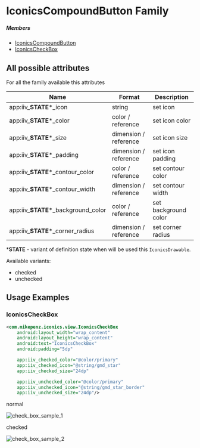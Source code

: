 # IconicsCompoundButton Family

##### Members
- [IconicsCompoundButton](#iconicscompoundbutton)
- [IconicsCheckBox](#iconicscheckbox)

## All possible attributes

For all the family available this attributes

| Name | Format | Description |
| --- | --- | --- |
| app:iiv_**STATE***_icon             | string                | set icon
| app:iiv_**STATE***_color            | color / reference     | set icon color
| app:iiv_**STATE***_size             | dimension / reference | set icon size
| app:iiv_**STATE***_padding          | dimension / reference | set icon padding
| app:iiv_**STATE***_contour_color    | color / reference     | set contour color
| app:iiv_**STATE***_contour_width    | dimension / reference | set contour width
| app:iiv_**STATE***_background_color | color / reference     | set background color
| app:iiv_**STATE***_corner_radius    | dimension / reference | set corner radius

***STATE** - variant of definition state when will be used this `IconicsDrawable`.

Available variants:

 - checked
 - unchecked

## Usage Examples

### IconicsCheckBox
```xml
<com.mikepenz.iconics.view.IconicsCheckBox
    android:layout_width="wrap_content"
    android:layout_height="wrap_content"
    android:text="IconicsCheckBox"
    android:padding="5dp"

    app:iiv_checked_color="@color/primary"
    app:iiv_checked_icon="@string/gmd_star"
    app:iiv_checked_size="24dp"

    app:iiv_unchecked_color="@color/primary"
    app:iiv_unchecked_icon="@string/gmd_star_border"
    app:iiv_unchecked_size="24dp"/>
 ```
normal

![check_box_sample_1][1]

checked

![check_box_sample_2][2]

  [1]: https://github.com/zTrap/Android-Iconics/blob/develop/DEV/github/wiki/check_box_sample_1.PNG
  [2]: https://github.com/zTrap/Android-Iconics/blob/develop/DEV/github/wiki/check_box_sample_2.PNG
